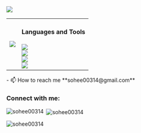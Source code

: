 <img src="https://capsule-render.vercel.app/api?type=soft&color=gradient&customColorList=14,19,14,30,19&height=150&section=header&text=Wellcom%20My%20GitHub&fontSize=45" />

<table>
  <tr>
    <td>
    <a href="https://github.com/devxb/gitanimals">
      <img src="https://render.gitanimals.org/farms/{sohee00314}"/>
    </a>
    </td>
    <td valign="top">
    <h4 align="left">Languages and Tools</h4>
      <img src="https://img.shields.io/badge/java-ff0000?style=flat&logo=openjdk&logoColor=black"/><br>
      <img src="https://img.shields.io/badge/MySQL-4479A1?style=flat&logo=mysql&logoColor=white"/><br>
      <img src="https://img.shields.io/badge/spring-6DB33F?style=flat&logo=spring&logoColor=white"/><br>
      <img src="https://img.shields.io/badge/git-F05032?style=flat&logo=git&logoColor=black"/><br>
    </td>
  </tr>
</table>
- 📫 How to reach me **sohee00314@gmail.com**

<h3 align="left">Connect with me:</h3>
<p align="left">
</p>

<p><img align="left" src="https://github-readme-stats.vercel.app/api/top-langs?username=sohee00314&show_icons=true&locale=en&layout=compact" alt="sohee00314" /></p>

<p>&nbsp;<img align="center" src="https://github-readme-stats.vercel.app/api?username=sohee00314&show_icons=true&locale=en" alt="sohee00314" /></p>

<p><img align="center" src="https://github-readme-streak-stats.herokuapp.com/?user=sohee00314&" alt="sohee00314" /></p>
